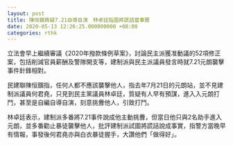 ```yaml
---
layout: post
title: 陳恒鑌質疑7.21自導自演　林卓廷指圖將謊話當事實
date: 2020-05-13 12:26:25.000000000 +08:00
categories: rthk
---
```


立法會早上繼續審議《2020年撥款條例草案》，討論民主派獲准動議的52項修正案，包括削減官員薪酬及警隊開支等，建制派與民主派議員發言時就7.21元朗襲擊事件針鋒相對。

民建聯陳恒鑌指，任何人都不應該襲擊他人，指去年7月21日的元朗站，並不見建制派議員何君堯，只見到民主黨議員林卓廷，質疑有人早有預謀，進入入元朗打鬥，甚至是自編自導自演，刻意挑釁他人，引致打鬥。

林卓廷表示，建制派多番將7.21事件說成他主動挑釁，但當日他只與2名助手進入元朗，並多番勸止暴徒襲擊他人，批評建制派試圖將謊話說成事實，指警方當晚早有情報，事發後何君堯亦與白衣暴徒握手，大讚他們「做得好」。
